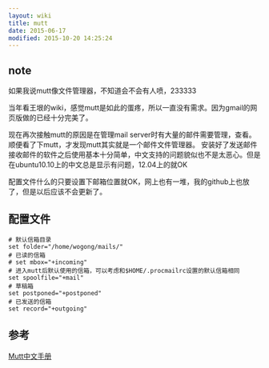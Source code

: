 ```yaml
---
layout: wiki
title: mutt
date: 2015-06-17
modified: 2015-10-20 14:25:24
---
```


## note
如果我说mutt像文件管理器，不知道会不会有人喷，233333

当年看王垠的wiki，感觉mutt是如此的蛋疼，所以一直没有需求。因为gmail的网页版做的已经十分完美了。

现在再次接触mutt的原因是在管理mail server时有大量的邮件需要管理，查看。顺便看了下mutt，才发现mutt其实就是一个邮件文件管理器。
安装好了发送邮件接收邮件的软件之后使用基本十分简单，中文支持的问题貌似也不是太恶心。但是在ubuntu10.10上的中文总是显示有问题，12.04上的就OK

配置文件什么的只要设置下邮箱位置就OK，网上也有一堆，我的github上也放了，但是以后应该不会更新了。

## 配置文件

    # 默认信箱目录
    set folder="/home/wogong/mails/"
    # 已读的信箱
    # set mbox="+incoming"
    # 进入mutt后默认使用的信箱，可以考虑和$HOME/.procmailrc设置的默认信箱相同
    set spoolfile="+mail"
    # 草稿箱
    set postponed="+postponed"
    # 已发送的信箱
    set record="+outgoing"

## 参考
[Mutt中文手册](http://xhc.me/wp-content/uploads/mutt/manual_1.5.19_zh.html#tuning-search)
